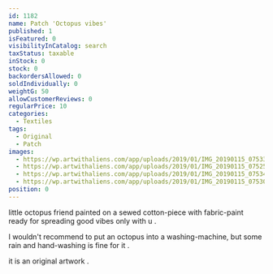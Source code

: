 ```yaml
---
id: 1182
name: Patch 'Octopus vibes'
published: 1
isFeatured: 0
visibilityInCatalog: search
taxStatus: taxable
inStock: 0
stock: 0
backordersAllowed: 0
soldIndividually: 0
weightG: 50
allowCustomerReviews: 0
regularPrice: 10
categories:
  - Textiles
tags:
  - Original
  - Patch
images:
  - https://wp.artwithaliens.com/app/uploads/2019/01/IMG_20190115_075334-01-scaled.jpeg
  - https://wp.artwithaliens.com/app/uploads/2019/01/IMG_20190115_075252-01-scaled.jpeg
  - https://wp.artwithaliens.com/app/uploads/2019/01/IMG_20190115_075349-01-scaled.jpeg
  - https://wp.artwithaliens.com/app/uploads/2019/01/IMG_20190115_075307-01-scaled.jpeg
position: 0
---
```


little octopus friend painted on a sewed cotton-piece with fabric-paint
ready for spreading good vibes only with u .

I wouldn't recommend to put an octopus into a washing-machine, but some rain and hand-washing is fine for it .

it is an original artwork .
